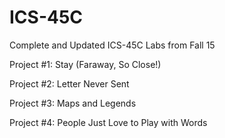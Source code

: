 # ICS-45C

Complete and Updated ICS-45C Labs from Fall 15

Project #1: Stay (Faraway, So Close!)

Project #2: Letter Never Sent

Project #3: Maps and Legends

Project #4: People Just Love to Play with Words
